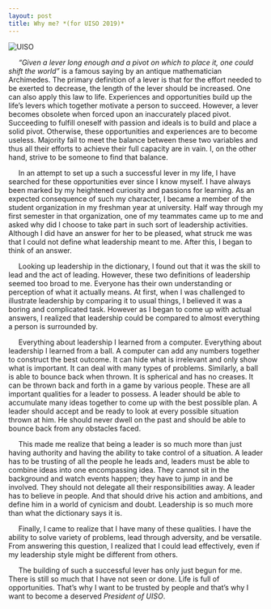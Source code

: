 ```yaml
---
layout: post
title: Why me? *(for UISO 2019)*
---
```


![UISO](/images/UISO.JPG "UISO")

&nbsp;&nbsp;&nbsp;&nbsp; *“Given a lever long enough and a pivot on which to place it, one could shift the world”*
is a famous saying by an antique mathematician Archimedes. The primary definition of a 
lever is that for the effort needed to be exerted to decrease, the length of the lever 
should be increased. One can also apply this law to life. Experiences and opportunities 
build up the life’s levers which together motivate a person to succeed. However, a lever 
becomes obsolete when forced upon an inaccurately placed pivot. Succeeding to fulfill 
oneself with passion and ideals is to build and place a solid pivot. Otherwise, these 
opportunities and experiences are to become useless. Majority fail to meet the balance 
between these two variables and thus all their efforts to achieve their full capacity 
are in vain. I, on the other hand, strive to be someone to find that balance.

&nbsp;&nbsp;&nbsp;&nbsp; In an attempt to set up a such a successful lever in my life, 
I have searched for these opportunities ever since I know myself. I have always been 
marked by my heightened curiosity and passions for learning. As an expected consequence 
of such my character, I became a member of the student organization in my freshman year 
at university. Half way through my first semester in that organization, one of my 
teammates came up to me and asked why did I choose to take part in such sort of 
leadership activities. Although I did have an answer for her to be pleased, what struck 
me was that I could not define what leadership meant to me. After this, I began to think of an answer. 

&nbsp;&nbsp;&nbsp;&nbsp; Looking up leadership in the dictionary, I found out that it was 
the skill to lead and the act of leading. However, these two definitions of leadership 
seemed too broad to me. Everyone has their own understanding or perception of what it 
actually means. At first, when I was challenged to illustrate leadership by comparing it to 
usual things, I believed it was a boring and complicated task. However as I began to come up 
with actual answers, I realized that leadership could be compared to almost everything a 
person is surrounded by.

&nbsp;&nbsp;&nbsp;&nbsp; Everything about leadership I learned from a computer. Everything
about leadership I learned from a ball. A computer can add any numbers together to construct 
the best outcome. It can hide what is irrelevant and only show what is important. It can 
deal with many types of problems. Similarly, a ball is able to bounce back when thrown. 
It is spherical and has no creases. It can be thrown back and forth in a game by various 
people. These are all important qualities for a leader to possess. A leader should be able 
to accumulate many ideas together to come up with the best possible plan. A leader should 
accept and be ready to  look at every possible situation thrown at him. He should never 
dwell on the past and should be able to bounce back from any obstacles faced.

&nbsp;&nbsp;&nbsp;&nbsp; This made me realize that being a leader is so much more than just 
having authority and having the ability to take control of a situation. A leader has to be 
trusting of all the people he leads and, leaders must be able to combine ideas into one 
encompassing idea. They cannot sit in the background and watch events happen; they have to 
jump in and be involved. They should not delegate all their responsibilities away. A leader 
has to believe in people. And that should drive his action and ambitions, and define him in 
a world of cynicism and doubt. Leadership is so much more than what the dictionary says it is.

&nbsp;&nbsp;&nbsp;&nbsp; Finally, I came to realize that I have many of these qualities. I have
the ability to solve variety of problems, lead through adversity, and be versatile. From 
answering this question, I realized that I could lead effectively, even if my leadership style 
might be different from others.

&nbsp;&nbsp;&nbsp;&nbsp; The building of such a successful lever has only just begun for me. 
There is still so much that I have not seen or done. Life is full of opportunities. That’s why 
I want to be trusted by people and that’s why I want to become a deserved *President of UISO*.
